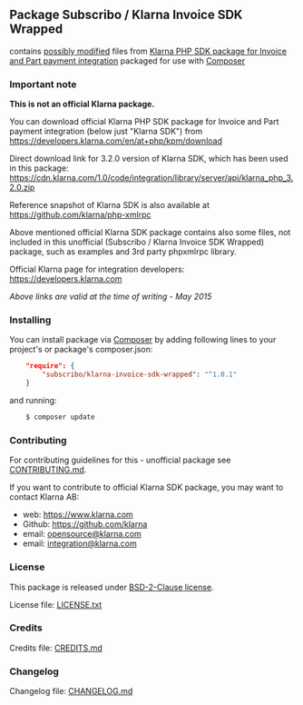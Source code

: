 ## Package Subscribo / Klarna Invoice SDK Wrapped

contains [possibly modified](CHANGELOG.md) files from
[Klarna PHP SDK package for Invoice and Part payment integration](https://developers.klarna.com/en/at+php/kpm/download)
packaged for use with [Composer](https://getcomposer.org)

### Important note

**This is not an official Klarna package.**

You can download official Klarna PHP SDK package for Invoice and Part payment integration (below just "Klarna SDK")
from https://developers.klarna.com/en/at+php/kpm/download

Direct download link for 3.2.0 version of Klarna SDK, which has been used in this package:
https://cdn.klarna.com/1.0/code/integration/library/server/api/klarna_php_3.2.0.zip

Reference snapshot of Klarna SDK is also available at https://github.com/klarna/php-xmlrpc

Above mentioned official Klarna SDK package contains also some files,
not included in this unofficial (Subscribo / Klarna Invoice SDK Wrapped) package,
such as examples and 3rd party phpxmlrpc library.

Official Klarna page for integration developers: https://developers.klarna.com

*Above links are valid at the time of writing - May 2015*

### Installing

You can install package via [Composer](https://getcomposer.org)
by adding following lines to your project's or package's composer.json:

```json
    "require": {
        "subscribo/klarna-invoice-sdk-wrapped": "^1.0.1"
    }
```

and running:

```sh
    $ composer update
```

### Contributing

For contributing guidelines for this - unofficial package see [CONTRIBUTING.md](CONTRIBUTING.md).

If you want to contribute to official Klarna SDK package, you may want to contact Klarna AB:

* web: https://www.klarna.com
* Github: https://github.com/klarna
* email: opensource@klarna.com
* email: integration@klarna.com

### License

This package is released under [BSD-2-Clause license](http://opensource.org/licenses/BSD-2-Clause).

License file: [LICENSE.txt](LICENSE.txt)

### Credits

Credits file: [CREDITS.md](CREDITS.md)

### Changelog

Changelog file: [CHANGELOG.md](CHANGELOG.md)
